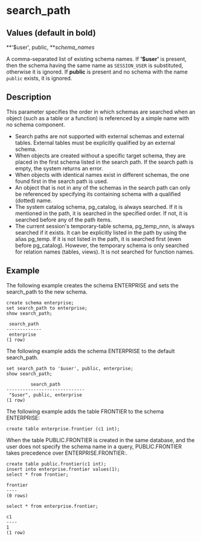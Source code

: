 # search\_path<a name="r_search_path"></a>

## Values \(default in bold\)<a name="r_search_path-values"></a>

**'$user', public, ***schema\_names*

A comma\-separated list of existing schema names\. If **'$user'** is present, then the schema having the same name as `SESSION_USER` is substituted, otherwise it is ignored\. If **public** is present and no schema with the name `public` exists, it is ignored\.

## Description<a name="r_search_path-description"></a>

This parameter specifies the order in which schemas are searched when an object \(such as a table or a function\) is referenced by a simple name with no schema component\. 
+ Search paths are not supported with external schemas and external tables\. External tables must be explicitly qualified by an external schema\.
+ When objects are created without a specific target schema, they are placed in the first schema listed in the search path\. If the search path is empty, the system returns an error\. 
+ When objects with identical names exist in different schemas, the one found first in the search path is used\. 
+ An object that is not in any of the schemas in the search path can only be referenced by specifying its containing schema with a qualified \(dotted\) name\. 
+ The system catalog schema, pg\_catalog, is always searched\. If it is mentioned in the path, it is searched in the specified order\. If not, it is searched before any of the path items\. 
+ The current session's temporary\-table schema, pg\_temp\_nnn, is always searched if it exists\. It can be explicitly listed in the path by using the alias pg\_temp\. If it is not listed in the path, it is searched first \(even before pg\_catalog\)\. However, the temporary schema is only searched for relation names \(tables, views\)\. It is not searched for function names\. 

## Example<a name="r_search_path-example"></a>

The following example creates the schema ENTERPRISE and sets the search\_path to the new schema\.

```
create schema enterprise;
set search_path to enterprise;
show search_path;

 search_path
-------------
 enterprise
(1 row)
```

The following example adds the schema ENTERPRISE to the default search\_path\.

```
set search_path to '$user', public, enterprise;
show search_path;

         search_path
-----------------------------
 "$user", public, enterprise
(1 row)
```

The following example adds the table FRONTIER to the schema ENTERPRISE: 

```
create table enterprise.frontier (c1 int);
```

When the table PUBLIC\.FRONTIER is created in the same database, and the user does not specify the schema name in a query, PUBLIC\.FRONTIER takes precedence over ENTERPRISE\.FRONTIER:\.

```
create table public.frontier(c1 int);
insert into enterprise.frontier values(1);
select * from frontier;

frontier
----
(0 rows)

select * from enterprise.frontier;

c1
----
1
(1 row)
```